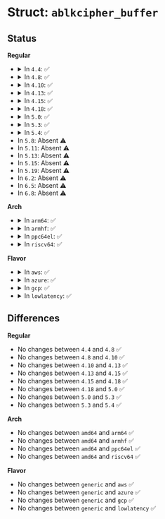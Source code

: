 # Struct: <code>ablkcipher_buffer</code>

## Status
<b>Regular</b>
<ul>
<li>
<details>
<summary>In <code>4.4</code>: ✅</summary>

```c
struct ablkcipher_buffer {
    struct list_head entry;
    struct scatter_walk dst;
    unsigned int len;
    void *data;
};
```
</details>
</li>
<li>
<details>
<summary>In <code>4.8</code>: ✅</summary>

```c
struct ablkcipher_buffer {
    struct list_head entry;
    struct scatter_walk dst;
    unsigned int len;
    void *data;
};
```
</details>
</li>
<li>
<details>
<summary>In <code>4.10</code>: ✅</summary>

```c
struct ablkcipher_buffer {
    struct list_head entry;
    struct scatter_walk dst;
    unsigned int len;
    void *data;
};
```
</details>
</li>
<li>
<details>
<summary>In <code>4.13</code>: ✅</summary>

```c
struct ablkcipher_buffer {
    struct list_head entry;
    struct scatter_walk dst;
    unsigned int len;
    void *data;
};
```
</details>
</li>
<li>
<details>
<summary>In <code>4.15</code>: ✅</summary>

```c
struct ablkcipher_buffer {
    struct list_head entry;
    struct scatter_walk dst;
    unsigned int len;
    void *data;
};
```
</details>
</li>
<li>
<details>
<summary>In <code>4.18</code>: ✅</summary>

```c
struct ablkcipher_buffer {
    struct list_head entry;
    struct scatter_walk dst;
    unsigned int len;
    void *data;
};
```
</details>
</li>
<li>
<details>
<summary>In <code>5.0</code>: ✅</summary>

```c
struct ablkcipher_buffer {
    struct list_head entry;
    struct scatter_walk dst;
    unsigned int len;
    void *data;
};
```
</details>
</li>
<li>
<details>
<summary>In <code>5.3</code>: ✅</summary>

```c
struct ablkcipher_buffer {
    struct list_head entry;
    struct scatter_walk dst;
    unsigned int len;
    void *data;
};
```
</details>
</li>
<li>
<details>
<summary>In <code>5.4</code>: ✅</summary>

```c
struct ablkcipher_buffer {
    struct list_head entry;
    struct scatter_walk dst;
    unsigned int len;
    void *data;
};
```
</details>
</li>
<li>
In <code>5.8</code>: Absent ⚠️
</li>
<li>
In <code>5.11</code>: Absent ⚠️
</li>
<li>
In <code>5.13</code>: Absent ⚠️
</li>
<li>
In <code>5.15</code>: Absent ⚠️
</li>
<li>
In <code>5.19</code>: Absent ⚠️
</li>
<li>
In <code>6.2</code>: Absent ⚠️
</li>
<li>
In <code>6.5</code>: Absent ⚠️
</li>
<li>
In <code>6.8</code>: Absent ⚠️
</li>
</ul>
<b>Arch</b>
<ul>
<li>
<details>
<summary>In <code>arm64</code>: ✅</summary>

```c
struct ablkcipher_buffer {
    struct list_head entry;
    struct scatter_walk dst;
    unsigned int len;
    void *data;
};
```
</details>
</li>
<li>
<details>
<summary>In <code>armhf</code>: ✅</summary>

```c
struct ablkcipher_buffer {
    struct list_head entry;
    struct scatter_walk dst;
    unsigned int len;
    void *data;
};
```
</details>
</li>
<li>
<details>
<summary>In <code>ppc64el</code>: ✅</summary>

```c
struct ablkcipher_buffer {
    struct list_head entry;
    struct scatter_walk dst;
    unsigned int len;
    void *data;
};
```
</details>
</li>
<li>
<details>
<summary>In <code>riscv64</code>: ✅</summary>

```c
struct ablkcipher_buffer {
    struct list_head entry;
    struct scatter_walk dst;
    unsigned int len;
    void *data;
};
```
</details>
</li>
</ul>
<b>Flavor</b>
<ul>
<li>
<details>
<summary>In <code>aws</code>: ✅</summary>

```c
struct ablkcipher_buffer {
    struct list_head entry;
    struct scatter_walk dst;
    unsigned int len;
    void *data;
};
```
</details>
</li>
<li>
<details>
<summary>In <code>azure</code>: ✅</summary>

```c
struct ablkcipher_buffer {
    struct list_head entry;
    struct scatter_walk dst;
    unsigned int len;
    void *data;
};
```
</details>
</li>
<li>
<details>
<summary>In <code>gcp</code>: ✅</summary>

```c
struct ablkcipher_buffer {
    struct list_head entry;
    struct scatter_walk dst;
    unsigned int len;
    void *data;
};
```
</details>
</li>
<li>
<details>
<summary>In <code>lowlatency</code>: ✅</summary>

```c
struct ablkcipher_buffer {
    struct list_head entry;
    struct scatter_walk dst;
    unsigned int len;
    void *data;
};
```
</details>
</li>
</ul>

## Differences
<b>Regular</b>
<ul>
<li>
No changes between <code>4.4</code> and <code>4.8</code> ✅
</li>
<li>
No changes between <code>4.8</code> and <code>4.10</code> ✅
</li>
<li>
No changes between <code>4.10</code> and <code>4.13</code> ✅
</li>
<li>
No changes between <code>4.13</code> and <code>4.15</code> ✅
</li>
<li>
No changes between <code>4.15</code> and <code>4.18</code> ✅
</li>
<li>
No changes between <code>4.18</code> and <code>5.0</code> ✅
</li>
<li>
No changes between <code>5.0</code> and <code>5.3</code> ✅
</li>
<li>
No changes between <code>5.3</code> and <code>5.4</code> ✅
</li>
</ul>
<b>Arch</b>
<ul>
<li>
No changes between <code>amd64</code> and <code>arm64</code> ✅
</li>
<li>
No changes between <code>amd64</code> and <code>armhf</code> ✅
</li>
<li>
No changes between <code>amd64</code> and <code>ppc64el</code> ✅
</li>
<li>
No changes between <code>amd64</code> and <code>riscv64</code> ✅
</li>
</ul>
<b>Flavor</b>
<ul>
<li>
No changes between <code>generic</code> and <code>aws</code> ✅
</li>
<li>
No changes between <code>generic</code> and <code>azure</code> ✅
</li>
<li>
No changes between <code>generic</code> and <code>gcp</code> ✅
</li>
<li>
No changes between <code>generic</code> and <code>lowlatency</code> ✅
</li>
</ul>
